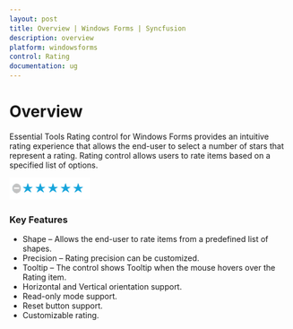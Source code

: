 ```yaml
---
layout: post
title: Overview | Windows Forms | Syncfusion
description: overview
platform: windowsforms
control: Rating  
documentation: ug
---
```


# Overview

Essential Tools Rating control for Windows Forms provides an intuitive rating experience that allows the end-user to select a number of stars that represent a rating. Rating control allows users to rate items based on a specified list of options.

![](Overview_images/Overview_img1.png)



### Key Features

* Shape – Allows the end-user to rate items from a predefined list of shapes.
* Precision – Rating precision can be customized.
* Tooltip – The control shows Tooltip when the mouse hovers over the Rating item.
* Horizontal and Vertical orientation support.
* Read-only mode support.
* Reset button support.
* Customizable rating.
